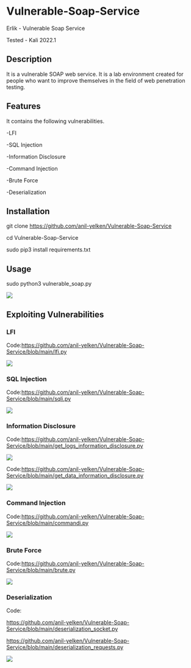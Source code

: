 # Vulnerable-Soap-Service
Erlik - Vulnerable Soap Service

Tested - Kali 2022.1

## Description

It is a vulnerable SOAP web service. It is a lab environment created for people who want to improve themselves in the field of web penetration testing.

## Features

It contains the following vulnerabilities.

-LFI

-SQL Injection

-Information Disclosure

-Command Injection

-Brute Force

-Deserialization

## Installation
git clone https://github.com/anil-yelken/Vulnerable-Soap-Service

cd Vulnerable-Soap-Service

sudo pip3 install requirements.txt

## Usage

sudo python3 vulnerable_soap.py

<img src="https://github.com/anil-yelken/Vulnerable-Soap-Service/blob/main/server.jpg">

## Exploiting Vulnerabilities

### LFI

Code:https://github.com/anil-yelken/Vulnerable-Soap-Service/blob/main/lfi.py

<img src="https://github.com/anil-yelken/Vulnerable-Soap-Service/blob/main/lfi.jpg">

### SQL Injection

Code:https://github.com/anil-yelken/Vulnerable-Soap-Service/blob/main/sqli.py

<img src="https://github.com/anil-yelken/Vulnerable-Soap-Service/blob/main/sqli.jpg">

### Information Disclosure

Code:https://github.com/anil-yelken/Vulnerable-Soap-Service/blob/main/get_logs_information_disclosure.py

<img src="https://github.com/anil-yelken/Vulnerable-Soap-Service/blob/main/get_logs_information_disclosure.jpg">

Code:https://github.com/anil-yelken/Vulnerable-Soap-Service/blob/main/get_data_information_disclosure.py

<img src="https://github.com/anil-yelken/Vulnerable-Soap-Service/blob/main/get_admin_email_information_disclosure.jpg">

### Command Injection

Code:https://github.com/anil-yelken/Vulnerable-Soap-Service/blob/main/commandi.py

<img src="https://github.com/anil-yelken/Vulnerable-Soap-Service/blob/main/commandi.jpg">

### Brute Force

Code:https://github.com/anil-yelken/Vulnerable-Soap-Service/blob/main/brute.py

<img src="https://github.com/anil-yelken/Vulnerable-Soap-Service/blob/main/brute_force.jpg">

### Deserialization

Code:

https://github.com/anil-yelken/Vulnerable-Soap-Service/blob/main/deserialization_socket.py

https://github.com/anil-yelken/Vulnerable-Soap-Service/blob/main/deserialization_requests.py

<img src="https://github.com/anil-yelken/Vulnerable-Soap-Service/blob/main/deserialization.jpg">

